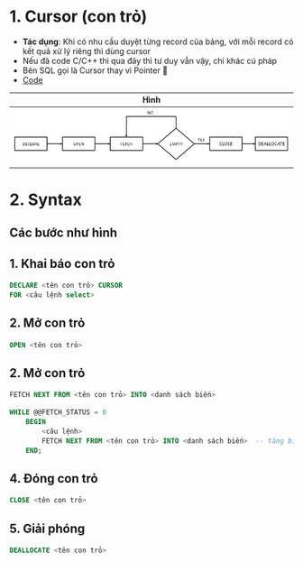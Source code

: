 # 1. Cursor (con trỏ)
- **Tác dụng**: Khi có nhu cầu duyệt từng record của bảng, với mỗi record có kết quả xử lý riêng thì dùng cursor
- Nếu đã code C/C++ thì qua đây thì tư duy vẫn vậy, chỉ khác cú pháp
- Bên SQL gọi là Cursor thay vì Pointer 🍦
- [Code](https://github.com/K1ethoang/SQL-Server/blob/main/15.1.%20Cursor%20(T_SQL)/cursor.sql)
  
|Hình|
|:---:|
|![cursor](./image/SQL-Server-Cursor.png)|
# 2. Syntax
## Các bước như hình
## 1. Khai báo con trỏ
```sql
DECLARE <tên con trỏ> CURSOR
FOR <câu lệnh select>
```
## 2. Mở con trỏ
```sql
OPEN <tên con trỏ>
```

## 2. Mở con trỏ
```sql
FETCH NEXT FROM <tên con trỏ> INTO <danh sách biến>
```

```sql
WHILE @@FETCH_STATUS = 0  
    BEGIN
        <câu lệnh>
        FETCH NEXT FROM <tên con trỏ> INTO <danh sách biến>  -- tăng biến con trỏ (chuyển qua phần tử khác)
    END;

```

## 4. Đóng con trỏ
```sql
CLOSE <tên con trỏ>
```

## 5. Giải phóng
```sql
DEALLOCATE <tên con trỏ>
```

